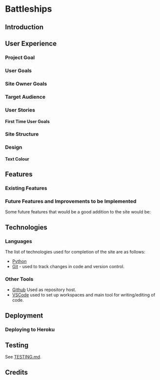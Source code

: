 # Battleships



## Introduction



## User Experience

### Project Goal


### User Goals



### Site Owner Goals



### Target Audience



### User Stories

#### First Time User Goals



### Site Structure



### Design

#### Text Colour 



## Features

### Existing Features

#### 



### Future Features and Improvements to be Implemented

Some future features that would be a good addition to the site would be:



## Technologies

### Languages

The list of technologies used for completion of the site are as follows:

- [Python]()
- [Git](https://git-scm.com) - used to track changes in code and version control.

### Other Tools

- [Github]() Used as repository host.
- [VSCode](https://code.visualstudio.com/) used to set up workspaces and main tool for writing/editing of code.


## Deployment

### Deploying to Heroku



## Testing

See [TESTING.md]().

## Credits

